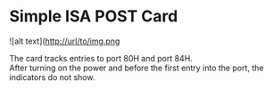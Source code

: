 # Simple ISA POST Card
![alt text]([http://url/to/img.png](https://github.com/FENT0NE/ISA_POST_Card/blob/main/POSTcardA.jpg)

The card tracks entries to port 80H and port 84H. <br> After turning on the power and before the first entry into the port, the indicators do not show.
